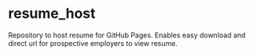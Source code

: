 # resume_host
Repository to host resume for GitHub Pages. Enables easy download and direct url for prospective employers to view resume.
